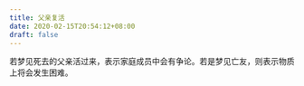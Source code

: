 ```yaml
---
title: 父亲复活
date: 2020-02-15T20:54:12+08:00
draft: false
---
```


若梦见死去的父亲活过来，表示家庭成员中会有争论。若是梦见亡友，则表示物质上将会发生困难。